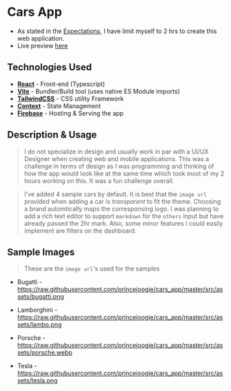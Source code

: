# Cars App

- As stated in the [Expectations](https://github.com/SleevesUpAU/CodingTests/tree/master/Cars%20App#expectations), I have limit myself to 2 hrs to create this web application.
- Live preview [here](https://fast-exotic-cars.web.app/)

## Technologies Used

- [**React**](https://reactjs.org/) - Front-end (Typescript)
- [**Vite**](https://vitejs.dev/) - Bundler/Build tool (uses native ES Module imports)
- [**TailwindCSS**](https://tailwindcss.com/) - CSS utility Framework
- [**Context**](https://reactjs.org/docs/context.html) - State Management
- [**Firebase**](https://firebase.google.com/) - Hosting & Serving the app

## Description & Usage
> I do not specialize in design and usually work in par with a UI/UX Designer when creating web and mobile applications. This was a challenge in terms of design as I was programming and thinking of how the app would look like at the same time which took most of my 2 hours working on this. It was a fun challenge overall.

> I've added 4 sample cars by default. It is best that the `image url` provided when adding a car is _transparent_ to fit the theme. Choosing a brand automtically maps the corresponsing logo. I was planning to add a rich text editor to support `markdown` for the `others` input but have already passed the 2hr mark. Also, some minor features I could easily implement are filters on the dashboard.

## Sample Images

> These are the `image url`'s used for the samples

- Bugatti - https://raw.githubusercontent.com/princejoogie/cars_app/master/src/assets/bugatti.png

- Lamborghini - https://raw.githubusercontent.com/princejoogie/cars_app/master/src/assets/lambo.png
- Porsche - https://raw.githubusercontent.com/princejoogie/cars_app/master/src/assets/porsche.webp
- Tesla - https://raw.githubusercontent.com/princejoogie/cars_app/master/src/assets/tesla.png
